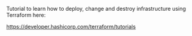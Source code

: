 Tutorial to learn how to deploy, change and destroy infrastructure using Terraform here:

https://developer.hashicorp.com/terraform/tutorials
